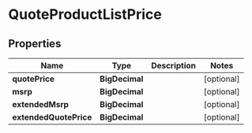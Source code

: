 

# QuoteProductListPrice


## Properties

| Name | Type | Description | Notes |
|------------ | ------------- | ------------- | -------------|
|**quotePrice** | **BigDecimal** |  |  [optional] |
|**msrp** | **BigDecimal** |  |  [optional] |
|**extendedMsrp** | **BigDecimal** |  |  [optional] |
|**extendedQuotePrice** | **BigDecimal** |  |  [optional] |



